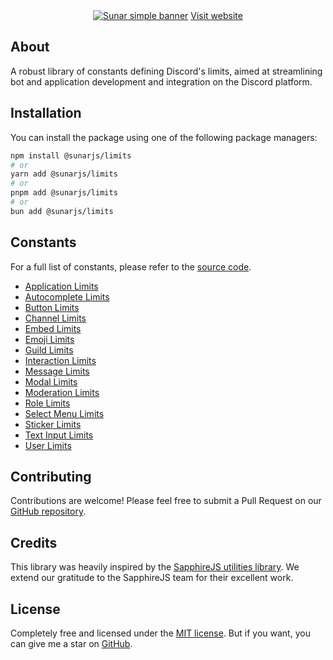<div align="center">
  	<a href="https://sunar.js.org"><img src="https://sunar.js.org/simple-banner.png" alt="Sunar simple banner" /></a>
    <a href="https://sunar.js.org">Visit website</a>
</div>

## About

A robust library of constants defining Discord's limits, aimed at streamlining bot and application development and integration on the Discord platform.

## Installation

You can install the package using one of the following package managers:

```bash
npm install @sunarjs/limits
# or
yarn add @sunarjs/limits
# or
pnpm add @sunarjs/limits
# or
bun add @sunarjs/limits
```

## Constants

For a full list of constants, please refer to the [source code](https://github.com/sunarjs/sunar/tree/main/packages/limits/src).

- [Application Limits](https://github.com/sunarjs/sunar/blob/main/packages/limits/src/application.ts)
- [Autocomplete Limits](https://github.com/sunarjs/sunar/blob/main/packages/limits/src/autocomplete.ts)
- [Button Limits](https://github.com/sunarjs/sunar/blob/main/packages/limits/src/button.ts)
- [Channel Limits](https://github.com/sunarjs/sunar/blob/main/packages/limits/src/channel.ts)
- [Embed Limits](https://github.com/sunarjs/sunar/blob/main/packages/limits/src/embed.ts)
- [Emoji Limits](https://github.com/sunarjs/sunar/blob/main/packages/limits/src/emoji.ts)
- [Guild Limits](https://github.com/sunarjs/sunar/blob/main/packages/limits/src/guild.ts)
- [Interaction Limits](https://github.com/sunarjs/sunar/blob/main/packages/limits/src/interaction.ts)
- [Message Limits](https://github.com/sunarjs/sunar/blob/main/packages/limits/src/message.ts)
- [Modal Limits](https://github.com/sunarjs/sunar/blob/main/packages/limits/src/modal.ts)
- [Moderation Limits](https://github.com/sunarjs/sunar/blob/main/packages/limits/src/moderation.ts)
- [Role Limits](https://github.com/sunarjs/sunar/blob/main/packages/limits/src/role.ts)
- [Select Menu Limits](https://github.com/sunarjs/sunar/blob/main/packages/limits/src/selectMenu.ts)
- [Sticker Limits](https://github.com/sunarjs/sunar/blob/main/packages/limits/src/sticker.ts)
- [Text Input Limits](https://github.com/sunarjs/sunar/blob/main/packages/limits/src/textInput.ts)
- [User Limits](https://github.com/sunarjs/sunar/blob/main/packages/limits/src/user.ts)


## Contributing

Contributions are welcome! Please feel free to submit a Pull Request on our [GitHub repository](https://github.com/sunarjs/sunar).

## Credits

This library was heavily inspired by the [SapphireJS utilities library](https://www.npmjs.com/package/@sapphire/discord-utilities). We extend our gratitude to the SapphireJS team for their excellent work.

## License

Completely free and licensed under the [MIT license](https://github.com/sunarjs/sunar/blob/main/README.md). But if you want, you can give me a star on [GitHub](https://github.com/sunarjs/sunar).